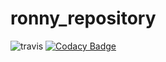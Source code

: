 # ronny_repository
![travis](https://travis-ci.org/Rohansabk/ronny_repository.svg?branch=master)
[![Codacy Badge](https://api.codacy.com/project/badge/Grade/15ba4246017a4b05860b237b7012ed58)](https://www.codacy.com/app/Rohansabk/ronny_repository?utm_source=github.com&amp;utm_medium=referral&amp;utm_content=Rohansabk/ronny_repository&amp;utm_campaign=Badge_Grade)
